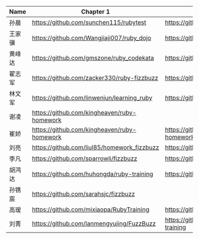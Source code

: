 | Name | Chapter 1 | Chapter 2 | Chapter 3 |
| ---- | --------- | --------- | --------- |
| 孙晨 | https://github.com/sunchen115/rubytest | https://github.com/sunchen115/rubytest | |
| 王家骥 | https://github.com/Wangjiaji007/ruby_dojo | https://github.com/Wangjiaji007/ruby_dojo | |
| 黄峰达 | https://github.com/gmszone/ruby_codekata | https://github.com/gmszone/ruby_codekata | |
| 翟志军 | https://github.com/zacker330/ruby-fizzbuzz | https://github.com/zacker330/RubyTraining | |
| 林文军 | https://github.com/linwenjun/learning_ruby | https://github.com/linwenjun/learning_ruby | |
| 谢凌 | https://github.com/kingheaven/ruby-homework | | |
| 崔娇 | https://github.com/kingheaven/ruby-homework | https://github.com/cuijiao/ruby-session-homework | |
| 刘亮 | https://github.com/liul85/homework_fizzbuzz | https://github.com/liul85/splithash | |
| 李凡 | https://github.com/sparrowli/fizzbuzz | https://github.com/sparrowli/splithashbykeys | |
| 胡鸿达 | https://github.com/huhongda/ruby-training | https://github.com/huhongda/ruby-training | |
| 孙镌宸 | https://github.com/sarahsjc/fizzbuzz | | |
| 高瑗 | https://github.com/mixiaopa/RubyTraining | https://github.com/mixiaopa/RubyTraining | https://github.com/mixiaopa/RubyTraining |
| 刘菁 | https://github.com/lanmengyujing/FuzzBuzz | https://github.com/lanmengyujing/ruby-training | |
